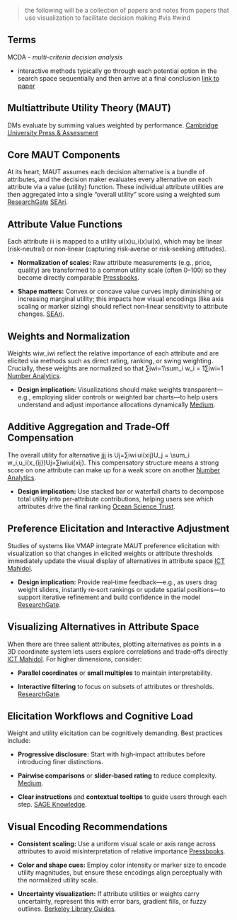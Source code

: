 > the following will be a collection of papers and notes from papers that use visualization to facilitate decision making
#vis #wind
## Terms 
MCDA - *multi-criteria decision analysis*
- interactive methods typically go through each potential option in the search space sequentially and then arrive at a final conclusion [link to paper](https://pdf.sciencedirectassets.com/271552/1-s2.0-S0895717700X01653/1-s2.0-0895717789903634/main.pdf?X-Amz-Security-Token=IQoJb3JpZ2luX2VjEIT%2F%2F%2F%2F%2F%2F%2F%2F%2F%2FwEaCXVzLWVhc3QtMSJHMEUCIQDM8jZprwECVshqmPrDIVPw3ktBZhMXf%2Fc9nT5xQoZPPQIgUBzrqcsDSFaV4BqESy6fbomAJ3lJHOlDonEk%2BINYumEqvAUIrf%2F%2F%2F%2F%2F%2F%2F%2F%2F%2FARAFGgwwNTkwMDM1NDY4NjUiDEYnAMNgoa8gD9qUxiqQBWJWeXs9gA7JkmvJKuFQw6erLh4O%2BZWxfz%2FGDkweUkltfOmvzYwmuwl8L2Vd8es7DOUZg1YUpapPwRpqB7Bjf4TWPn9jmlJo%2FcAedAHdHqcGgJbJhrzqse4wRLSu7lCsyikq30%2F96V5gfS44%2BzkxqvElZnF1%2FTzpClNkeXA28YtqVv81YVl8XnUzv7KXY2lxc76tPmPRZmK6cRiACiTFXEUvyLmomsJ5hDp1lR3MgWCbDeSaJu4bk3usXU%2BCIuo%2BOcsgKGD0frx%2FaLG%2BfpEthDafas9gpju5e34yWf4%2Be5nkl19GyJca3YFCw7l3MLIcRwmvIME593NH2zw%2BM3ToK0%2F6bHr2uJdzfSkNbgOg8SPdtMcN7XJvdncjWt2bkkgnr%2BgnYsi08h5PafyAGEOi6R0mBz0RiMqUjQLQWrtLpPfFG2PKuvjbDb5F1gkfAKB67Gt1QjP6%2BqFQlsgvHDGOugIi2CG3BdM3hiSXUgZkA7Mkw2BR7cWQI1VJxbe4JizovURj1wXzrn89oSO%2BqotjFPZ5nODMkvOJBA8wsKPDVJoHkkU1TgDBdhzuJaO5lMszBq7RDPFVlJPtfAWcnokAl1PceK3BYZhCFndLwU3%2Ft0sZScZ0wLDlGP02BiBJdJ1PSxIODUrKKn9M6XF1WIplR26EZUgKsQEZ703rsNhNwiLuKpdCY2B1uzcAjHyYxT4UAvEQIDkl%2BHt3F2sKb5K4HEcwHu0J9gVF56NwDQIeFaymMBI9meqcHUidsBcnKpCG82d0N5Qmi0QrE1lxEyUPgfk%2BRCwP%2FIRsil6Xz3OnOSO6FO9bDSWdUmCRSlPQRCdcFhlqlGzXi4RxpIoMpNq3zKDG5aSulwURLQjIqeTws2r%2FMNzBpMQGOrEBCu9JfitB1Jtap6d2VnSmioVhDN0ojWWqLPGPYZfsO42W9Y3HxUd9MligPt9ME1FUvy8DFlgnw08jGG1R5mA9wWf5U%2Fyw%2Byu89J7ieyCFPldMAcy%2Bt9AkTa%2B0g1hpy%2Blr0wb%2Bf28hTbzCps6zbZt48Vss8rMUMgWyTlRYwN3snA3AfhCRF%2BuBgXvvumMoECy366UzXES8umf1rwscLc93Q8JAKdpV9eCPWCvK7GPoC4WV&X-Amz-Algorithm=AWS4-HMAC-SHA256&X-Amz-Date=20250729T203347Z&X-Amz-SignedHeaders=host&X-Amz-Expires=300&X-Amz-Credential=ASIAQ3PHCVTY5XK4VYYY%2F20250729%2Fus-east-1%2Fs3%2Faws4_request&X-Amz-Signature=652ae94f8584ca7ff3ff989c1d6c55bc042c7128dd34f603c5c5cbd00cb1c740&hash=37a40fa00d34b5c85237e025d65a0605727bc5011e0a2de9f0c0e2bf6295fcf6&host=68042c943591013ac2b2430a89b270f6af2c76d8dfd086a07176afe7c76c2c61&pii=0895717789903634&tid=spdf-8eda64aa-24ab-40f4-bcfb-0773e4e0f528&sid=3f42187737d8794458884824cc76fc55c151gxrqa&type=client&tsoh=d3d3LnNjaWVuY2VkaXJlY3QuY29t&rh=d3d3LnNjaWVuY2VkaXJlY3QuY29t&ua=0f175757540658570f&rr=966f64ac2c7dd8ce&cc=us)

## Multiattribute Utility Theory (MAUT)
DMs evaluate by summing values weighted by performance. [Cambridge University Press & Assessment](https://www.cambridge.org/core/books/theory-and-practice-in-policy-analysis/multiattribute-utility-theory-and-multicriteria-decision-making/3523324FC20E8D28A191FC5F59F956A8?utm_source=chatgpt.com)
## Core MAUT Components

At its heart, MAUT assumes each decision alternative is a bundle of attributes, and the decision maker evaluates every alternative on each attribute via a value (utility) function. These individual attribute utilities are then aggregated into a single “overall utility” score using a weighted sum [ResearchGate](https://www.researchgate.net/publication/226468665_The_Multi-attribute_Utility_Method?utm_source=chatgpt.com) [SEAri](https://seari.mit.edu/documents/courses/PI27s/SEAri_SC-2010-PI27s-05-1.pdf?utm_source=chatgpt.com).

## Attribute Value Functions

Each attribute iii is mapped to a utility ui(x)u_i(x)ui​(x), which may be linear (risk‑neutral) or non‑linear (capturing risk‑averse or risk‑seeking attitudes).

- **Normalization of scales:** Raw attribute measurements (e.g., price, quality) are transformed to a common utility scale (often 0–100) so they become directly comparable [Pressbooks](https://pressbooks.pub/decisions/chapter/7-2-mau-model-worked-out-examples/?utm_source=chatgpt.com).
    
- **Shape matters:** Convex or concave value curves imply diminishing or increasing marginal utility; this impacts how visual encodings (like axis scaling or marker sizing) should reflect non‑linear sensitivity to attribute changes. [SEAri](https://seari.mit.edu/documents/courses/PI27s/SEAri_SC-2010-PI27s-05-1.pdf?utm_source=chatgpt.com).
    

## Weights and Normalization

Weights wiw_iwi​ reflect the relative importance of each attribute and are elicited via methods such as direct rating, ranking, or swing weighting. Crucially, these weights are normalized so that ∑iwi=1\sum_i w_i = 1∑i​wi​=1 [Number Analytics](https://www.numberanalytics.com/blog/ultimate-guide-multi-attribute-utility-theory?utm_source=chatgpt.com).

- **Design implication:** Visualizations should make weights transparent—e.g., employing slider controls or weighted bar charts—to help users understand and adjust importance allocations dynamically [Medium](https://aysedogan777.medium.com/how-to-apply-multi-attribute-utility-theory-maut-in-5-steps-3a2ed5503d86?utm_source=chatgpt.com).
    

## Additive Aggregation and Trade‑Off Compensation

The overall utility for alternative jjj is Uj=∑iwi ui(xij)U_j = \sum_i w_i\,u_i(x_{ij})Uj​=∑i​wi​ui​(xij​). This compensatory structure means a strong score on one attribute can make up for a weak score on another [Number Analytics](https://www.numberanalytics.com/blog/ultimate-guide-multi-attribute-utility-theory?utm_source=chatgpt.com).

- **Design implication:** Use stacked bar or waterfall charts to decompose total utility into per‑attribute contributions, helping users see which attributes drive the final ranking [Ocean Science Trust](https://www.oceansciencetrust.org/wp-content/uploads/2015/04/OilandGas_Appendix5.pdf?utm_source=chatgpt.com).
    

## Preference Elicitation and Interactive Adjustment

Studies of systems like VMAP integrate MAUT preference elicitation with visualization so that changes in elicited weights or attribute thresholds immediately update the visual display of alternatives in attribute space [ICT Mahidol](https://www.ict.mahidol.ac.th/wp-content/subweb/personal/~haddawy/YearPapers/P-2007-4.pdf?utm_source=chatgpt.com).

- **Design implication:** Provide real‑time feedback—e.g., as users drag weight sliders, instantly re‑sort rankings or update spatial positions—to support iterative refinement and build confidence in the model [ResearchGate](https://www.researchgate.net/publication/23551718_Integrating_visualization_and_multi-attribute_utility_theory_for_online_product_selection?utm_source=chatgpt.com).
    

## Visualizing Alternatives in Attribute Space

When there are three salient attributes, plotting alternatives as points in a 3D coordinate system lets users explore correlations and trade‑offs directly [ICT Mahidol](https://www.ict.mahidol.ac.th/wp-content/subweb/personal/~haddawy/YearPapers/P-2007-4.pdf?utm_source=chatgpt.com). For higher dimensions, consider:

- **Parallel coordinates** or **small multiples** to maintain interpretability.
    
- **Interactive filtering** to focus on subsets of attributes or thresholds. [ResearchGate](https://www.researchgate.net/publication/23551718_Integrating_visualization_and_multi-attribute_utility_theory_for_online_product_selection?utm_source=chatgpt.com).
    

## Elicitation Workflows and Cognitive Load

Weight and utility elicitation can be cognitively demanding. Best practices include:

- **Progressive disclosure:** Start with high‑impact attributes before introducing finer distinctions.
    
- **Pairwise comparisons** or **slider‑based rating** to reduce complexity. [Medium](https://aysedogan777.medium.com/how-to-apply-multi-attribute-utility-theory-maut-in-5-steps-3a2ed5503d86?utm_source=chatgpt.com).
    
- **Clear instructions** and **contextual tooltips** to guide users through each step. [SAGE Knowledge](https://sk.sagepub.com/ency/edvol/medical/chpt/multiattribute-utility-theory?utm_source=chatgpt.com).
    

## Visual Encoding Recommendations

- **Consistent scaling:** Use a uniform visual scale or axis range across attributes to avoid misinterpretation of relative importance [Pressbooks](https://pressbooks.pub/decisions/chapter/7-2-mau-model-worked-out-examples/?utm_source=chatgpt.com).
    
- **Color and shape cues:** Employ color intensity or marker size to encode utility magnitudes, but ensure these encodings align perceptually with the normalized utility scale.
    
- **Uncertainty visualization:** If attribute utilities or weights carry uncertainty, represent this with error bars, gradient fills, or fuzzy outlines. [Berkeley Library Guides](https://guides.lib.berkeley.edu/data-visualization/design?utm_source=chatgpt.com).